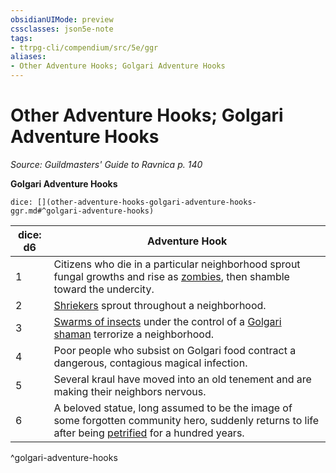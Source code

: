 ```yaml
---
obsidianUIMode: preview
cssclasses: json5e-note
tags:
- ttrpg-cli/compendium/src/5e/ggr
aliases:
- Other Adventure Hooks; Golgari Adventure Hooks
---
```

# Other Adventure Hooks; Golgari Adventure Hooks
*Source: Guildmasters' Guide to Ravnica p. 140* 

**Golgari Adventure Hooks**

`dice: [](other-adventure-hooks-golgari-adventure-hooks-ggr.md#^golgari-adventure-hooks)`

| dice: d6 | Adventure Hook |
|----------|----------------|
| 1 | Citizens who die in a particular neighborhood sprout fungal growths and rise as [zombies](Інструменти%20ДМ/CLI/bestiary/undead/zombie-xmm.md), then shamble toward the undercity. |
| 2 | [Shriekers](Інструменти%20ДМ/CLI/bestiary/plant/shrieker-fungus-xmm.md) sprout throughout a neighborhood. |
| 3 | [Swarms of insects](Інструменти%20ДМ/CLI/bestiary/beast/swarm-of-insects-xmm.md) under the control of a [Golgari shaman](Інструменти%20ДМ/CLI/bestiary/humanoid/golgari-shaman-ggr.md) terrorize a neighborhood. |
| 4 | Poor people who subsist on Golgari food contract a dangerous, contagious magical infection. |
| 5 | Several kraul have moved into an old tenement and are making their neighbors nervous. |
| 6 | A beloved statue, long assumed to be the image of some forgotten community hero, suddenly returns to life after being [petrified](Інструменти%20ДМ/CLI/rules/conditions.md#Petrified) for a hundred years. |
^golgari-adventure-hooks